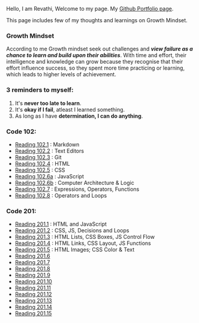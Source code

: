 Hello, I am Revathi, Welcome to my page. My [Github Portfolio page](https://github.com/revathisrie). 

This page includes few of my thoughts and learnings on Growth Mindset.

### Growth Mindset

According to me Growth mindset seek out challenges and *__view failure as a chance to learn and build upon their abilities__*. With time and effort, their intelligence and knowledge can grow because they recognise that their effort influence success, so they spent more time practicing or learning, which leads to higher levels of achievement.

### 3 reminders to myself:	

1. It's **never too late to learn**.
2. It's **okay if I fail**, atleast I learned something.
3. As long as I have __determination, I can do anything__.

### Code 102:
- [Reading 102.1](reading-102-1.md) : Markdown
- [Reading 102.2](reading-102-2.md) : Text Editors
- [Reading 102.3](reading-102-3.md) : Git 
- [Reading 102.4](reading-102-4.md) : HTML
- [Reading 102.5](reading-102-5.md) : CSS 
- [Reading 102.6a](reading-102-6a.md) : JavaScript
- [Reading 102.6b](reading-102-6b.md) : Computer Architecture & Logic
- [Reading 102.7](reading-102-7.md) : Expressions, Operators, Functions
- [Reading 102.8](reading-102-8.md) : Operators and Loops

### Code 201:
- [Reading 201.1](reading-201-1.md) : HTML and JavaScript
- [Reading 201.2](reading-201-2.md) : CSS, JS, Decisions and Loops
- [Reading 201.3](reading-201-3.md) : HTML Lists, CSS Boxes, JS Control Flow
- [Reading 201.4](reading-201-4.md) : HTML Links, CSS Layout, JS Functions
- [Reading 201.5](reading-201-5.md) : HTML Images; CSS Color & Text
- [Reading 201.6](reading-201-6.md)
- [Reading 201.7](reading-201-7.md)
- [Reading 201.8](reading-201-8.md)
- [Reading 201.9](reading-201-9.md)
- [Reading 201.10](reading-201-10.md)
- [Reading 201.11](reading-201-11.md)
- [Reading 201.12](reading-201-12.md)
- [Reading 201.13](reading-201-13.md)
- [Reading 201.14](reading-201-14.md)
- [Reading 201.15](reading-201-15.md)

